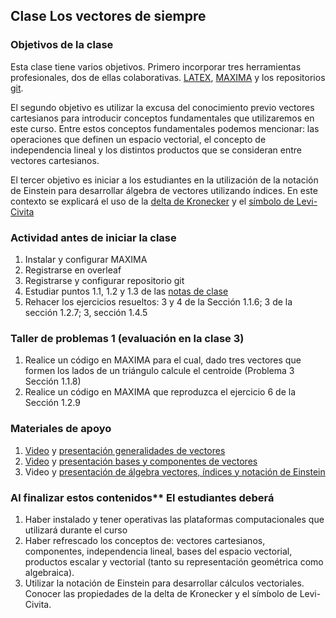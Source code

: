 ## Clase Los vectores de siempre
### Objetivos de la clase

Esta clase tiene varios objetivos. Primero incorporar tres herramientas profesionales, dos de ellas colaborativas. [LATEX](https://en.wikipedia.org/wiki/LaTeX), [MAXIMA](https://en.wikipedia.org/wiki/Maxima_(software)) y los repositorios [git](http://github.com/).

El segundo objetivo es utilizar la excusa del conocimiento previo vectores cartesianos para introducir conceptos fundamentales que utilizaremos en este curso. Entre estos conceptos fundamentales podemos mencionar: las operaciones que definen un espacio vectorial, el concepto de independencia lineal y los distintos productos que se consideran entre vectores cartesianos.

El tercer objetivo es iniciar a los estudiantes en la utilización de la notación de Einstein para desarrollar álgebra de vectores utilizando índices. En este contexto se explicará el uso de la [delta de Kronecker](https://en.wikipedia.org/wiki/Kronecker_delta) y el [símbolo de Levi-Civita](https://en.wikipedia.org/wiki/Levi-Civita_symbol)

### Actividad antes de iniciar la clase
1. Instalar y configurar MAXIMA
2. Registrarse en overleaf
3. Registrarse y configurar repositorio git
4. Estudiar puntos 1.1, 1.2 y 1.3 de las [notas de clase](https://github.com/nunezluis/MisCursos/blob/main/MisMateriales/LibrosCapitulos/VolumenUNOshort.pdf)
5. Rehacer los ejercicios resueltos: 3 y 4 de la Sección 1.1.6; 3 de la sección 1.2.7; 3, sección 1.4.5

### Taller de problemas 1 (evaluación en la clase 3)
1. Realice un código en MAXIMA para el cual, dado tres vectores que formen los lados de un triángulo calcule el centroide (Problema 3 Sección 1.1.8)
2. Realice un código en MAXIMA que reproduzca el ejercicio 6 de la Sección 1.2.9

### Materiales de apoyo
1. [Video](https://youtu.be/2LhoaImegV4) y [presentación generalidades de vectores](https://github.com/nunezluis/MisCursos/blob/main/MisMateriales/Presentaciones/1_1Vectores.pdf)
2. [Video](https://youtu.be/WNMyW9gKutU) y [presentación bases y componentes de vectores](https://github.com/nunezluis/MisCursos/blob/main/MisMateriales/Presentaciones/1_2BaseCompon.pdf)
3. Video y [presentación de álgebra vectores, índices y notación de Einstein](https://github.com/nunezluis/MisCursos/blob/main/MisMateriales/Presentaciones/1_3VectoresIndices.pdf)

### Al finalizar estos contenidos** El estudiantes deberá
1. Haber instalado y tener operativas las plataformas computacionales que utilizará durante el curso
2. Haber refrescado los conceptos de: vectores cartesianos, componentes, independencia lineal, bases del espacio vectorial, productos escalar y vectorial (tanto su representación geométrica como algebraica).
3. Utilizar la notación de Einstein para desarrollar cálculos vectoriales. Conocer las propiedades de la delta de Kronecker y el símbolo de Levi-Civita.
